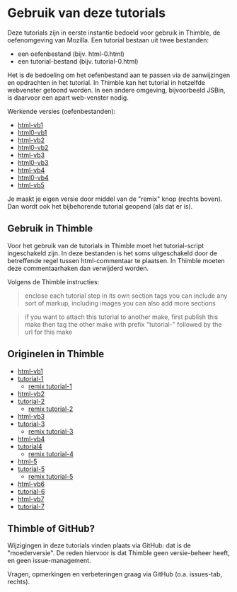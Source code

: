 # Gebruik van deze tutorials

Deze tutorials zijn in eerste instantie bedoeld voor gebruik in Thimble, de oefenomgeving van Mozilla. Een tutorial bestaan uit twee bestanden:

* een oefenbestand (bijv. html-0.html)
* een tutorial-bestand (bijv. tutorial-0.html)

Het is de bedoeling om het oefenbestand aan te passen via de aanwijzingen en opdrachten in het tutorial. In Thimble kan het tutorial in hetzelfde webvenster getoond worden. In een andere omgeving, bijvoorbeeld JSBin, is daarvoor een apart web-venster nodig.

Werkende versies (oefenbestanden):

* [html-vb1](https://eelcodijkstra.makes.org/thimble/LTI4ODk0ODIyNA==/html-vb1)
* [html0-vb1](https://d157rqmxrxj6ey.cloudfront.net/eelcodijkstra/2616/)
* [html-vb2](https://eelcodijkstra.makes.org/thimble/MTU0MDAzMDQ2NA==/html-vb2)
* [html0-vb2](https://d157rqmxrxj6ey.cloudfront.net/eelcodijkstra/3148)
* [html-vb3](https://eelcodijkstra.makes.org/thimble/LTI5NTU2NzEwNA==/html-vb3)
* [html0-vb3](https://d157rqmxrxj6ey.cloudfront.net/eelcodijkstra/3157)
* [html-vb4](https://eelcodijkstra.makes.org/thimble/LTE1MTM0MjI4NDg=/html-vb4)
* [html0-vb4](https://d157rqmxrxj6ey.cloudfront.net/eelcodijkstra/3159)
* [html-vb5](https://eelcodijkstra.makes.org/thimble/LTIwMDY3Nzc2MDA=/html-vb5)

Je maakt je eigen versie door middel van de "remix" knop (rechts boven). Dan wordt ook het bijbehorende tutorial geopend (als dat er is).

## Gebruik in Thimble

Voor het gebruik van de tutorials in Thimble moet het tutorial-script ingeschakeld zijn. In deze bestanden is het soms uitgeschakeld door de betreffende regel tussen html-commentaar te plaatsen. In Thimble moeten deze commentaarhaken dan verwijderd worden.

Volgens de Thimble instructies:

> enclose each tutorial step in its own section tags
you can include any sort of markup, including images
you can also add more sections

> if you want to attach this tutorial to another make,
first publish this make
then tag the other make with prefix "tutorial-" followed by the url for this make

## Originelen in Thimble

* [html-vb1](https://thimble.webmaker.org/project/51182/edit)
* [tutorial-1](https://thimble.webmaker.org/project/51180/edit)
    * [remix tutorial-1](https://eelcodijkstra.makes.org/thimble/LTMyMjUwMjY1Ng==/tutorial-html-vb1) 
* [html-vb2](https://thimble.webmaker.org/project/52059/edit)
* [tutorial-2](https://thimble.webmaker.org/project/52060/edit)
    * [remix tutorial-2](https://eelcodijkstra.makes.org/thimble/MTU1NjgwNzY4MA==/tutorial-html-vb2)
* [html-vb3](https://thimble.webmaker.org/project/90862/edit)
* [tutorial-3](https://thimble.webmaker.org/project/90863/edit)
    * [remix tutorial-3](https://eelcodijkstra.makes.org/thimble/LTI3ODc4OTg4OA==/tutorial-html-vb3)
* [html-vb4](https://thimble.webmaker.org/project/52338/edit)
* [tutorial4](https://thimble.webmaker.org/project/52132/edit)
    * [remix tutorial-4](https://eelcodijkstra.makes.org/thimble/LTE1MzAyMDAwNjQ=/tutorial-html-vb4)
* [html-5](https://thimble.webmaker.org/nl/project/91016/edit)
* [tutorial-5](https://thimble.webmaker.org/project/91015/edit)
    * [remix tutorial-5](https://eelcodijkstra.makes.org/thimble/LTIwMjM1NTQ4MTY=/tutorial-5)
* [html-vb6](https://thimble.webmaker.org/project/91149/edit)
* [tutorial-6](https://thimble.webmaker.org/project/91148/edit)
* [html-vb7](https://thimble.webmaker.org/project/91646/edit)
* [tutorial-7](https://thimble.webmaker.org/project/91645/edit)

## Thimble of GitHub?

Wijzigingen in deze tutorials vinden plaats via GitHub: dat is de "moederversie". De reden hiervoor is dat Thimble geen versie-beheer heeft, en geen issue-management.

Vragen, opmerkingen en verbeteringen graag via GitHub (o.a. issues-tab, rechts).


